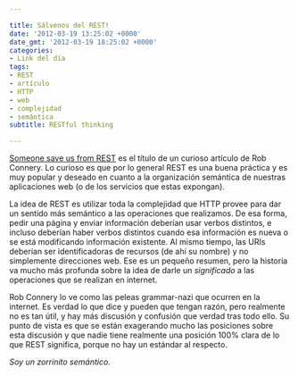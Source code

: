 ```yaml
---

title: Sálvenos del REST!
date: '2012-03-19 13:25:02 +0000'
date_gmt: '2012-03-19 18:25:02 +0000'
categories:
- Link del día
tags:
- REST
- artículo
- HTTP
- web
- complejidad
- semántica
subtitle: RESTful thinking

---
```


[Someone save us from REST](http://wekeroad.com/2012/02/28/someone-save-us-from-rest/) es el título de un curioso artículo de Rob Connery. Lo curioso es que por lo general REST es una buena práctica y es muy popular y deseado en cuanto a la organización semántica de nuestras aplicaciones web (o de los servicios que estas expongan).

La idea de REST es utilizar toda la complejidad que HTTP provee para dar un sentido más semántico a las operaciones que realizamos. De esa forma, pedir una página y enviar información deberían usar verbos distintos, e incluso deberían haber verbos distintos cuando esa información es nueva o se está modificando información existente. Al mismo tiempo, las URIs deberían ser identificadoras de recursos (de ahí su nombre) y no simplemente direcciones web. Ese es un pequeño resumen, pero la historia va mucho más profunda sobre la idea de darle un _significado_ a las operaciones que se realizan en internet.

Rob Connery lo ve como las peleas grammar-nazi que ocurren en la internet. Es verdad lo que dice y pueden que tengan razón, pero realmente no es tan útil, y hay más discusión y confusión que verdad tras todo ello. Su punto de vista es que se están exagerando mucho las posiciones sobre esta discusión y que nadie tiene realmente una posición 100% clara de lo que REST significa, porque no hay un estándar al respecto.

_Soy un zorrinito semántico._

